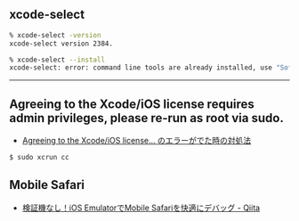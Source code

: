 
## xcode-select

~~~zsh
% xcode-select -version
xcode-select version 2384.
~~~


~~~zsh
% xcode-select --install
xcode-select: error: command line tools are already installed, use "Software Update" to install updates
~~~


****
## Agreeing to the Xcode/iOS license requires admin privileges, please re-run as root via sudo.

- [Agreeing to the Xcode/iOS license... のエラーがでた時の対処法](http://qiita.com/kazoo04/items/880283612abd85c0610a)

~~~bash
$ sudo xcrun cc
~~~

## Mobile Safari

- [検証機なし！iOS EmulatorでMobile Safariを快適にデバッグ - Qiita](https://qiita.com/toruta39/items/a570241739d8c1f41c75)
